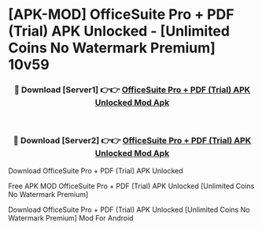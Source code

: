 # [APK-MOD] OfficeSuite Pro + PDF (Trial) APK Unlocked - [Unlimited Coins No Watermark Premium] 10v59



<div align="center">
<h3>🔴 Download [Server1] 👉👉 <a href="https://momento.my/?title=OfficeSuite_Pro_+_PDF_(Trial)_APK_Unlocked">OfficeSuite Pro + PDF (Trial) APK Unlocked Mod Apk</a></h3><br>

<h3>🔴 Download [Server2] 👉👉 <a href="https://momento.my/?title=OfficeSuite_Pro_+_PDF_(Trial)_APK_Unlocked">OfficeSuite Pro + PDF (Trial) APK Unlocked Mod Apk</a></h3>
</div>



Download OfficeSuite Pro + PDF (Trial) APK Unlocked 

Free APK MOD OfficeSuite Pro + PDF (Trial) APK Unlocked [Unlimited Coins No Watermark Premium]

Download OfficeSuite Pro + PDF (Trial) APK Unlocked [Unlimited Coins No Watermark Premium] Mod For Android
